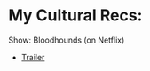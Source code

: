 # My Cultural Recs:

Show: Bloodhounds (on Netflix)
- [Trailer](https://www.youtube.com/watch?v=CuSRID9iZCA)